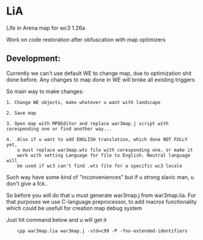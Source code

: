 # LiA 
Life in Arena map for wc3 1.26a

Work on code restoration after obfuscation with map optimizers

## Development:


Currently we can't use default WE to change map, due to optimization shit done before.
Any changes to map done in WE will broke all existing triggers

So main way to make changes:

    1. Change WE objects, make whatever u want with landscape

    2. Save map

    3. Open map with MPQEditor and replace war3map.j script with coresponding one or find another way...

    4.  Also if u want to add ENGLISH translation, which done NOT FULLY yet, 
        u must replace war3map.wts file with coresponding one, or make it
        work with setting Language for file to English. Neutral language will
        be used if wc3 can't find .wts file for a specific wc3 locale


Such way have some kind of "inconveniences" but if u strong slavic man, u don't give a fck..

So before you will do that u must generate war3map.j from war3map.lia.
For that purposes we use C-language preprocessor, to add macros functionality
which could be usefull for creation map debug system

Just hit command below and u will get it

```
    cpp war3map.lia war3map.j -std=c99 -P -fno-extended-identifiers 
```
